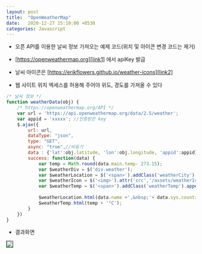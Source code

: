 ```yaml
---
layout: post
title:  "OpenWeatherMap"
date:   2020-12-27 15:10:00 +0530
categories: Javascript
---
```


- 오픈 API를 이용한 날씨 정보 가져오는 예제 코드(위치 및 아이콘 변경 코드는 제거)

- [https://openweathermap.org][link1] 에서 apiKey 발급

- 날씨 아이콘은 [https://erikflowers.github.io/weather-icons][link2]

- 웹 사이트 위치 엑세스를 허용해 주어야 위도, 경도를 가져올 수 있다

```javascript
/* 날씨 정보 */
function weatherData(obj) {
    /* https://openweathermap.org/API */
    var url = 'https://api.openweathermap.org/data/2.5/weather';
    var appid = 'xxxxx'; //인증받은 key
    $.ajax({
        url: url,
        dataType: "json",
        type: "GET",
        async: "true",//비동기
        data : {'lat':obj.latitude, 'lon':obj.longitude, 'appid':appid}, //위도, 경도, apiKey
        success: function(data) {
            var temp = Math.round(data.main.temp- 273.15);
            var $weatherDiv = $('div.weather');
            var $weatherLocation = $('<span>').addClass('weatherCity').appendTo($weatherDiv); 
            var $weatherIcon = $('<img>').attr('src','/assets/weatherIcons/'+icon).css({'width':'25px', 'margin':'1px 3px 0px 3px'}).appendTo($weatherDiv); 
            var $weatherTemp = $('<span>').addClass('weatherTemp').appendTo($weatherDiv); 
           
            $weatherLocation.html(data.name +',&nbsp;'+ data.sys.country);     
            $weatherTemp.html(temp + '°C');
        }
    })
}
```

- 결과화면

<div class="post-container">
    <img class="servlet" src="{{site.baseurl }}/assets/weather.png" style="border:1px solid" />
</div>

[link1]: https://openweathermap.org 
[link2]: https://erikflowers.github.io/weather-icons
